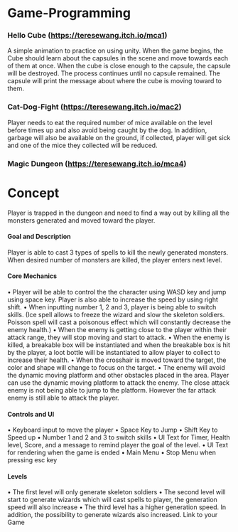 # Game-Programming
### Hello Cube (https://teresewang.itch.io/mca1)
A simple animation to practice on using unity. 
When the game begins, the Cube should learn about the capsules in the scene and move towards each of them at once. When the cube is close enough to the capsule, the capsule will be destroyed. The process continues until no capsule remained. The capsule will print the message about where the cube is moving toward to them. 

### Cat-Dog-Fight (https://teresewang.itch.io/mac2)
Player needs to eat the required number of mice available on the level before times up and also avoid being caught by the dog. In addition, garbage will also be available on the ground, if collected, player will get sick and one of the mice they collected will be reduced.  

### Magic Dungeon (https://teresewang.itch.io/mca4)
# Concept
Player is trapped in the dungeon and need to find a way out by killing all the monsters generated and moved toward the player.
#### Goal and Description
Player is able to cast 3 types of spells to kill the newly generated monsters. When desired number of monsters are killed, the player enters next level.
#### Core Mechanics
• Player will be able to control the the character using WASD key and jump using space key. Player is also able to increase the speed by using right shift.
• When inputting number 1, 2 and 3, player is being able to switch skills. (Ice spell allows to freeze the wizard and slow the skeleton soldiers. Poisson spell will cast a poisonous effect which will constantly decrease the enemy health.)
• When the enemy is getting close to the player within their attack range, they will stop moving and start to attack.
• When the enemy is killed, a breakable box will be instantiated and when the breakable box is hit by the player, a loot bottle will be instantiated to allow player to collect to increase their health.
• When the crosshair is moved toward the target, the color and shape will change to focus on the target.
• The enemy will avoid the dynamic moving platform and other obstacles placed in the area. Player can use the dynamic moving platform to attack the enemy. The close attack
enemy is not being able to jump to the platform. However the far attack enemy is still
able to attack the player.
#### Controls and UI
• Keyboard input to move the player
• Space Key to Jump
• Shift Key to Speed up
• Number 1 and 2 and 3 to switch skills
• UI Text for Timer, Health level, Score, and a message to remind player the goal of the
level.
• UI Text for rendering when the game is ended
• Main Menu
• Stop Menu when pressing esc key
#### Levels
• The first level will only generate skeleton soldiers
• The second level will start to generate wizards which will cast spells to player, the
generation speed will also increase
• The third level has a higher generation speed. In addition, the possibility to generate
wizards also increased.
Link to your Game

